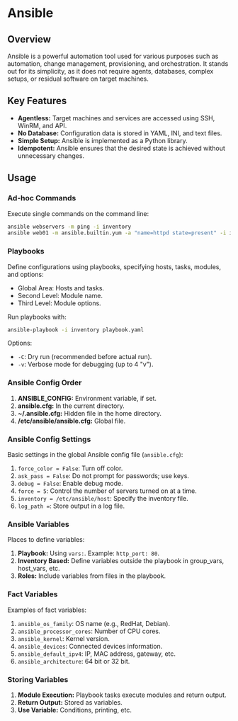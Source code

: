 # Ansible

## Overview

Ansible is a powerful automation tool used for various purposes such as automation, change management, provisioning, and orchestration. It stands out for its simplicity, as it does not require agents, databases, complex setups, or residual software on target machines.

## Key Features

- **Agentless:** Target machines and services are accessed using SSH, WinRM, and API.
- **No Database:** Configuration data is stored in YAML, INI, and text files.
- **Simple Setup:** Ansible is implemented as a Python library.
- **Idempotent:** Ansible ensures that the desired state is achieved without unnecessary changes.

## Usage

### Ad-hoc Commands

Execute single commands on the command line:

```bash
ansible webservers -m ping -i inventory
ansible web01 -m ansible.builtin.yum -a "name=httpd state=present" -i inventory --become
```

### Playbooks

Define configurations using playbooks, specifying hosts, tasks, modules, and options:

- Global Area: Hosts and tasks.
- Second Level: Module name.
- Third Level: Module options.

Run playbooks with:

```bash
ansible-playbook -i inventory playbook.yaml
```

Options:

- `-C`: Dry run (recommended before actual run).
- `-v`: Verbose mode for debugging (up to 4 "v").

### Ansible Config Order

1. **ANSIBLE_CONFIG:** Environment variable, if set.
2. **ansible.cfg:** In the current directory.
3. **~/.ansible.cfg:** Hidden file in the home directory.
4. **/etc/ansible/ansible.cfg:** Global file.

### Ansible Config Settings

Basic settings in the global Ansible config file (`ansible.cfg`):

1. `force_color = False`: Turn off color.
2. `ask_pass = False`: Do not prompt for passwords; use keys.
3. `debug = False`: Enable debug mode.
4. `force = 5`: Control the number of servers turned on at a time.
5. `inventory = /etc/ansible/host`: Specify the inventory file.
6. `log_path =`: Store output in a log file.

### Ansible Variables

Places to define variables:

1. **Playbook:** Using `vars:`. Example: `http_port: 80`.
2. **Inventory Based:** Define variables outside the playbook in group_vars, host_vars, etc.
3. **Roles:** Include variables from files in the playbook.

### Fact Variables

Examples of fact variables:

1. `ansible_os_family`: OS name (e.g., RedHat, Debian).
2. `ansible_processor_cores`: Number of CPU cores.
3. `ansible_kernel`: Kernel version.
4. `ansible_devices`: Connected devices information.
5. `ansible_default_ipv4`: IP, MAC address, gateway, etc.
6. `ansible_architecture`: 64 bit or 32 bit.

### Storing Variables

1. **Module Execution:** Playbook tasks execute modules and return output.
2. **Return Output:** Stored as variables.
3. **Use Variable:** Conditions, printing, etc.
